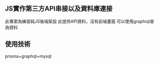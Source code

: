 ## JS實作第三方API串接以及資料庫連接
此專案為練習純JS後端架設
此提供API資料，沒有前端畫面
可以使用graphiql查詢資料
## 使用技術
prisma+graphql+mysql

